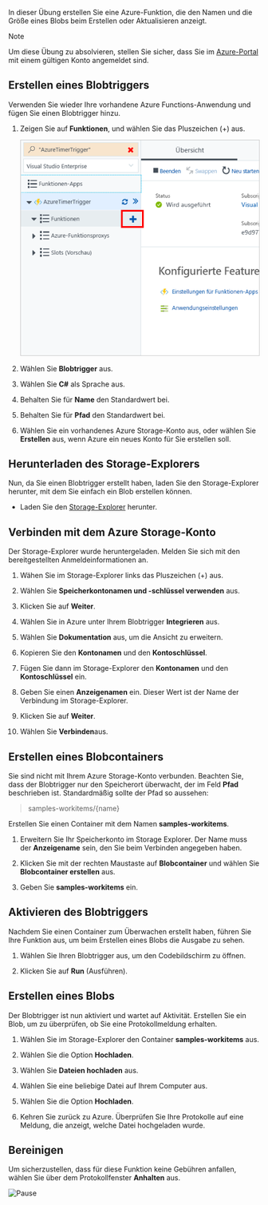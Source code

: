 In dieser Übung erstellen Sie eine Azure-Funktion, die den Namen und die Größe eines Blobs beim Erstellen oder Aktualisieren anzeigt. 

> [!NOTE]
> Um diese Übung zu absolvieren, stellen Sie sicher, dass Sie im [Azure-Portal](https://portal.azure.com/) mit einem gültigen Konto angemeldet sind.

## <a name="create-a-blob-trigger"></a>Erstellen eines Blobtriggers

Verwenden Sie wieder Ihre vorhandene Azure Functions-Anwendung und fügen Sie einen Blobtrigger hinzu.

1. Zeigen Sie auf **Funktionen**, und wählen Sie das Pluszeichen (+) aus.

    ![Zeigen auf „Funktionen“ und Auswählen des Pluszeichens](../media/4-hover-function.png)

1. Wählen Sie **Blobtrigger** aus.

1. Wählen Sie **C#** als Sprache aus. 

1. Behalten Sie für **Name** den Standardwert bei.

1. Behalten Sie für **Pfad** den Standardwert bei.

1. Wählen Sie ein vorhandenes Azure Storage-Konto aus, oder wählen Sie **Erstellen** aus, wenn Azure ein neues Konto für Sie erstellen soll.

## <a name="download-storage-explorer"></a>Herunterladen des Storage-Explorers

Nun, da Sie einen Blobtrigger erstellt haben, laden Sie den Storage-Explorer herunter, mit dem Sie einfach ein Blob erstellen können.

- Laden Sie den [Storage-Explorer](http://storageexplorer.com) herunter.

## <a name="connect-to-your-azure-storage-account"></a>Verbinden mit dem Azure Storage-Konto

Der Storage-Explorer wurde heruntergeladen. Melden Sie sich mit den bereitgestellten Anmeldeinformationen an.

1. Wähen Sie im Storage-Explorer links das Pluszeichen (+) aus.

1. Wählen Sie **Speicherkontonamen und -schlüssel verwenden** aus.

1. Klicken Sie auf **Weiter**.

1. Wählen Sie in Azure unter Ihrem Blobtrigger **Integrieren** aus.

1. Wählen Sie **Dokumentation** aus, um die Ansicht zu erweitern.

1. Kopieren Sie den **Kontonamen** und den **Kontoschlüssel**.

1. Fügen Sie dann im Storage-Explorer den **Kontonamen** und den **Kontoschlüssel** ein.

1. Geben Sie einen **Anzeigenamen** ein. Dieser Wert ist der Name der Verbindung im Storage-Explorer.

1. Klicken Sie auf **Weiter**.

1. Wählen Sie **Verbinden**aus. 

## <a name="create-a-blob-container"></a>Erstellen eines Blobcontainers

Sie sind nicht mit Ihrem Azure Storage-Konto verbunden. Beachten Sie, dass der Blobtrigger nur den Speicherort überwacht, der im Feld **Pfad** beschrieben ist. Standardmäßig sollte der Pfad so aussehen:

> samples-workitems/{name}

Erstellen Sie einen Container mit dem Namen **samples-workitems**.

1. Erweitern Sie Ihr Speicherkonto im Storage Explorer. Der Name muss der **Anzeigename** sein, den Sie beim Verbinden angegeben haben.

1. Klicken Sie mit der rechten Maustaste auf **Blobcontainer** und wählen Sie **Blobcontainer erstellen** aus.

1. Geben Sie **samples-workitems** ein.

## <a name="turn-on-your-blob-trigger"></a>Aktivieren des Blobtriggers

Nachdem Sie einen Container zum Überwachen erstellt haben, führen Sie Ihre Funktion aus, um beim Erstellen eines Blobs die Ausgabe zu sehen.

1. Wählen Sie Ihren Blobtrigger aus, um den Codebildschirm zu öffnen.

1. Klicken Sie auf **Run** (Ausführen).

## <a name="create-a-blob"></a>Erstellen eines Blobs

Der Blobtrigger ist nun aktiviert und wartet auf Aktivität. Erstellen Sie ein Blob, um zu überprüfen, ob Sie eine Protokollmeldung erhalten.

1. Wählen Sie im Storage-Explorer den Container **samples-workitems** aus.

1. Wählen Sie die Option **Hochladen**. 

1. Wählen Sie **Dateien hochladen** aus.

1. Wählen Sie eine beliebige Datei auf Ihrem Computer aus.

1. Wählen Sie die Option **Hochladen**.

1. Kehren Sie zurück zu Azure. Überprüfen Sie Ihre Protokolle auf eine Meldung, die anzeigt, welche Datei hochgeladen wurde.

## <a name="clean-up"></a>Bereinigen

Um sicherzustellen, dass für diese Funktion keine Gebühren anfallen, wählen Sie über dem Protokollfenster **Anhalten** aus.

![Pause](../media/4-pause-timer.png)


